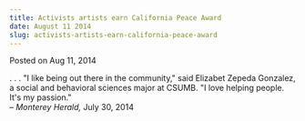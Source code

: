 ```yaml
---
title: Activists artists earn California Peace Award
date: August 11 2014
slug: activists-artists-earn-california-peace-award
---
```





<span class="date">Posted on Aug 11, 2014    </span>
<p>. . . &quot;I like being out there in the community,&quot; said Elizabet
Zepeda Gonzalez, a social and behavioral sciences major at CSUMB.
&quot;I love helping people. It&apos;s my passion.&quot;<br>
&#x2013; <em>Monterey Herald,</em> July 30, 2014</br></p>





